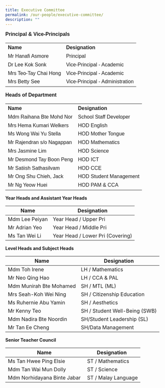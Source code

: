 ```yaml
---
title: Executive Committee
permalink: /our-people/executive-committee/
description: ""
---
```

<font style="line-height:1.3; font-size:16px; font-family:Arial; text-align:justify;"><b>Principal & Vice-Principals</b></font>
<table>
<tr>
	<th style="line-height:1.3; font-size:16px; font-family:Arial; text-align:justify;">Name</th>
	<th style="line-height:1.3; font-size:16px; font-family:Arial; text-align:justify;">Designation</th>
</tr>
<tr>
	<td style="line-height:1.3; font-size:16px; font-family:Arial; text-align:justify;">Mr Hanafi Asmore</td> 
	<td style="line-height:1.3; font-size:16px; font-family:Arial; text-align:justify;">Principal</td>
</tr>
<tr>
	<td style="line-height:1.3; font-size:16px; font-family:Arial; text-align:justify;">Dr Lee Kok Sonk</td>
	<td style="line-height:1.3; font-size:16px; font-family:Arial; text-align:justify;">Vice-Principal - Academic</td>
</tr>
<tr>
	<td style="line-height:1.3; font-size:16px; font-family:Arial; text-align:justify;">Mrs Teo-Tay Chai Hong</td>
	<td style="line-height:1.3; font-size:16px; font-family:Arial; text-align:justify;">Vice-Principal - Academic</td>
</tr>
<tr>
	<td style="line-height:1.3; font-size:16px; font-family:Arial; text-align:justify;">Mrs Betty See</td>
	<td style="line-height:1.3; font-size:16px; font-family:Arial; text-align:justify;">Vice-Principal - Administration</td>
</tr></table>

<p style="line-height:1.3; font-size:16px; font-family:Arial; text-align:justify;"><b>Heads of Department</b>

<table>
<tr>
	<th style="line-height:1.3; font-size:16px; font-family:Arial; text-align:justify;">Name</th>
	<th style="line-height:1.3; font-size:16px; font-family:Arial; text-align:justify;">Designation</th>
</tr>
<tr>
	<td style="line-height:1.3; font-size:16px; font-family:Arial; text-align:justify;">Mdm Raihana Bte Mohd Nor</td>
	<td style="line-height:1.3; font-size:16px; font-family:Arial; text-align:justify;">School Staff Developer</td>
</tr>
<tr>
	<td style="line-height:1.3; font-size:16px; font-family:Arial; text-align:justify;">Mrs Hema Kumari Welkers</td>
	<td style="line-height:1.3; font-size:16px; font-family:Arial; text-align:justify;">HOD English</td>
</tr>
<tr>
	<td style="line-height:1.3; font-size:16px; font-family:Arial; text-align:justify;">Ms Wong Wai Yu Stella</td>
	<td style="line-height:1.3; font-size:16px; font-family:Arial; text-align:justify;">HOD Mother Tongue</td>
</tr>
<tr>
	<td style="line-height:1.3; font-size:16px; font-family:Arial; text-align:justify;">Mr Rajendran s/o Nagappan</td>
	<td style="line-height:1.3; font-size:16px; font-family:Arial; text-align:justify;">HOD Mathematics</td>
</tr>
<tr>
	<td style="line-height:1.3; font-size:16px; font-family:Arial; text-align:justify;">Mrs Jasmine Lim</td>
	<td style="line-height:1.3; font-size:16px; font-family:Arial; text-align:justify;">HOD Science</td>
</tr>
<tr>
	<td style="line-height:1.3; font-size:16px; font-family:Arial; text-align:justify;">Mr Desmond Tay Boon Peng</td>
	<td style="line-height:1.3; font-size:16px; font-family:Arial; text-align:justify;">HOD ICT</td>
</tr>
<tr>
	<td style="line-height:1.3; font-size:16px; font-family:Arial; text-align:justify;">Mr Satiish Sathasilvam</td>
	<td style="line-height:1.3; font-size:16px; font-family:Arial; text-align:justify;">HOD CCE</td>
</tr>
<tr>
	<td style="line-height:1.3; font-size:16px; font-family:Arial; text-align:justify;">Mr Ong Shu Chieh, Jack</td>
	<td style="line-height:1.3; font-size:16px; font-family:Arial; text-align:justify;">HOD Student Management</td>
</tr>
<tr>
	<td style="line-height:1.3; font-size:16px; font-family:Arial; text-align:justify;">Mr Ng Yeow Huei</td>
	<td style="line-height:1.3; font-size:16px; font-family:Arial; text-align:justify;">HOD PAM & CCA</td>
	</tr></table>

<b>Year Heads and Assistant Year Heads</b>

| Name | Designation |
| --- | --- |
| Mdm Lee Peiyan  | Year Head / Upper Pri  |
| Mr Adrian Yeo | Year Head / Middle Pri  |
| Ms Tan Wei Li  | Year Head / Lower Pri (Covering) |

<b> Level Heads and Subject Heads </b>


| Name | Designation |
| --- | --- |
| Mdm Toh Irene | LH / Mathematics |
| Mr Neo Qing Hao	| LH / CCA & PAL |
| Mdm Munirah Bte Mohamed	| SH / MTL (ML) |
| Mrs Seah-Koh Wei Ning	| SH / Citizenship Education |
| Ms Ruhernie Abu Yamin	| SH / Aesthetics |
| Mr Kenny Teo | SH / Student Well-Being (SWB) |
| Mdm Nadira Bte Noordin | SH/Student Leadership (SL) |
| Mr Tan Ee Cheng |	SH/Data Management |

<b>Senior Teacher Council</b>


| Name | Designation |
| --- | --- |
| Ms Tan Hwee Ping Elsie |  ST / Mathematics |
| Mdm Tan Wai Mun Dolly  |  ST / Science |
| Mdm Norhidayana Binte Jabar |  ST / Malay Language |